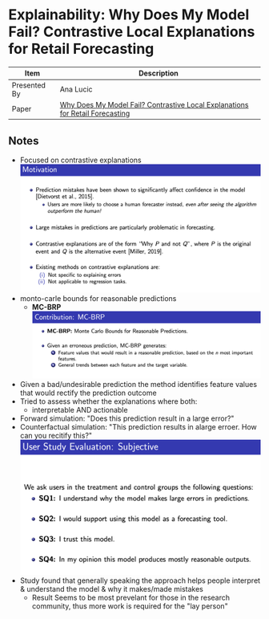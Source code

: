 # Explainability: Why Does My Model Fail? Contrastive Local Explanations for Retail Forecasting

| Item | Description |
| --- | --- | 
| Presented By | Ana Lucic |
| Paper | [Why Does My Model Fail? Contrastive Local Explanations for Retail Forecasting](https://dl.acm.org/doi/pdf/10.1145/3351095.3372824?download=true) |



## Notes

- Focused on contrastive explanations
![Motivation](./fairness_fail_motivation.png)
- monto-carle bounds for reasonable predictions
    - **MC-BRP**
    ![monto-carle bounds for reasonable predictions](./fairness_fail_mcbrp.png)
- Given a bad/undesirable prediction the method identifies feature values that would rectify the prediction outcome
- Tried to assess whether the explanations where both:
    - interpretable AND actionable
- Forward simulation: "Does this prediction result in a large error?"
- Counterfactual simulation: "This prediction results in alarge erroer. How can you recitify this?"
![Subjective](./fairness_fail_subjective.png)
- Study found that generally speaking the approach helps people interpret & understand the model & why it makes/made mistakes
    - Result Seems to be most prevelant for those in the research community, thus more work is required for the "lay person"
